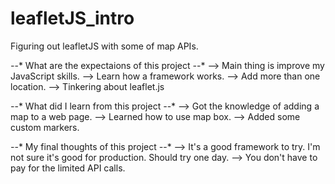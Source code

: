# leafletJS_intro
Figuring out leafletJS with some of map APIs.

*-*-* What are the expectaions of this project *-*-*
 --> Main thing is improve my JavaScript skills.
 --> Learn how a framework works.
 --> Add more than one location.
 --> Tinkering about leaflet.js

*-*-* What did I learn from this project *-*-*
 --> Got the knowledge of adding a map to a web page.
 --> Learned how to use map box.
 --> Added some custom markers.

*-*-* My final thoughts of this project *-*-*
--> It's a good framework to try. I'm not sure it's good for production.
    Should try one day.
--> You don't have to pay for the limited API calls.
